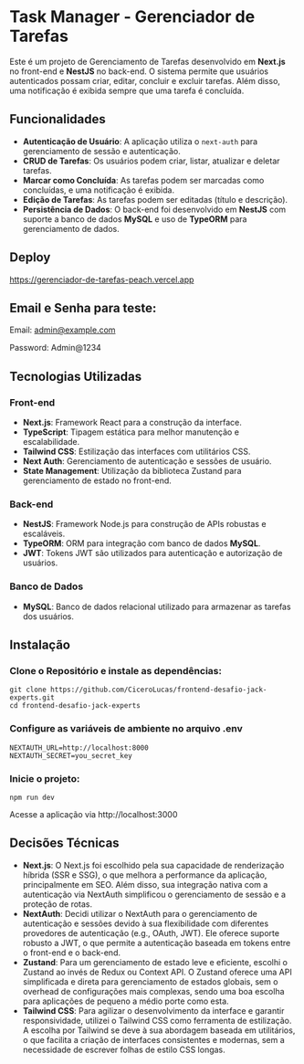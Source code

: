 # Task Manager - Gerenciador de Tarefas

Este é um projeto de Gerenciamento de Tarefas desenvolvido em **Next.js** no front-end e **NestJS** no back-end. O sistema permite que usuários autenticados possam criar, editar, concluir e excluir tarefas. Além disso, uma notificação é exibida sempre que uma tarefa é concluída.

## Funcionalidades

- **Autenticação de Usuário**: A aplicação utiliza o `next-auth` para gerenciamento de sessão e autenticação.
- **CRUD de Tarefas**: Os usuários podem criar, listar, atualizar e deletar tarefas.
- **Marcar como Concluída**: As tarefas podem ser marcadas como concluídas, e uma notificação é exibida.
- **Edição de Tarefas**: As tarefas podem ser editadas (título e descrição).
- **Persistência de Dados**: O back-end foi desenvolvido em **NestJS** com suporte a banco de dados **MySQL** e uso de **TypeORM** para gerenciamento de dados.

## Deploy 
https://gerenciador-de-tarefas-peach.vercel.app

## Email e Senha para teste:
Email: admin@example.com

Password: Admin@1234

## Tecnologias Utilizadas

### Front-end

- **Next.js**: Framework React para a construção da interface.
- **TypeScript**: Tipagem estática para melhor manutenção e escalabilidade.
- **Tailwind CSS**: Estilização das interfaces com utilitários CSS.
- **Next Auth**: Gerenciamento de autenticação e sessões de usuário.
- **State Management**: Utilização da biblioteca Zustand para gerenciamento de estado no front-end.

### Back-end

- **NestJS**: Framework Node.js para construção de APIs robustas e escaláveis.
- **TypeORM**: ORM para integração com banco de dados **MySQL**.
- **JWT**: Tokens JWT são utilizados para autenticação e autorização de usuários.

### Banco de Dados

- **MySQL**: Banco de dados relacional utilizado para armazenar as tarefas dos usuários.

## Instalação

### Clone o Repositório e instale as dependências:

```
git clone https://github.com/CiceroLucas/frontend-desafio-jack-experts.git
cd frontend-desafio-jack-experts
```

### Configure as variáveis de ambiente no arquivo .env
```
NEXTAUTH_URL=http://localhost:8000
NEXTAUTH_SECRET=you_secret_key
```

### Inicie o projeto:
```
npm run dev
```
Acesse a aplicação via http://localhost:3000

## Decisões Técnicas

* **Next.js**: O Next.js foi escolhido pela sua capacidade de renderização híbrida (SSR e SSG), o que melhora a performance da aplicação, principalmente em SEO. Além disso, sua integração nativa com a autenticação via NextAuth simplificou o gerenciamento de sessão e a proteção de rotas.
* **NextAuth**: Decidi utilizar o NextAuth para o gerenciamento de autenticação e sessões devido à sua flexibilidade com diferentes provedores de autenticação (e.g., OAuth, JWT). Ele oferece suporte robusto a JWT, o que permite a autenticação baseada em tokens entre o front-end e o back-end.
* **Zustand**: Para um gerenciamento de estado leve e eficiente, escolhi o Zustand ao invés de Redux ou Context API. O Zustand oferece uma API simplificada e direta para gerenciamento de estados globais, sem o overhead de configurações mais complexas, sendo uma boa escolha para aplicações de pequeno a médio porte como esta.
* **Tailwind CSS**: Para agilizar o desenvolvimento da interface e garantir responsividade, utilizei o Tailwind CSS como ferramenta de estilização. A escolha por Tailwind se deve à sua abordagem baseada em utilitários, o que facilita a criação de interfaces consistentes e modernas, sem a necessidade de escrever folhas de estilo CSS longas.
